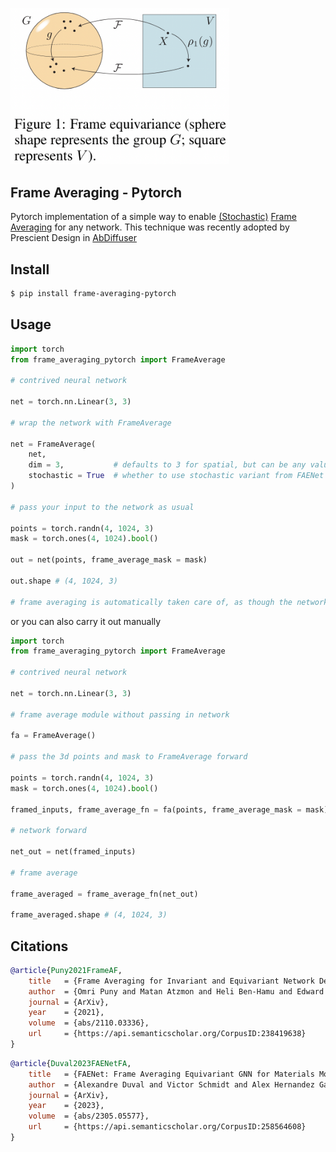 <img src="./frame-averaging.png" width="350px"></img>

## Frame Averaging - Pytorch

Pytorch implementation of a simple way to enable <a href="https://arxiv.org/abs/2305.05577">(Stochastic)</a> <a href="https://arxiv.org/abs/2110.03336">Frame Averaging</a> for any network. This technique was recently adopted by Prescient Design in <a href="https://arxiv.org/abs/2308.05027">AbDiffuser</a>

## Install

```bash
$ pip install frame-averaging-pytorch
```

## Usage

```python
import torch
from frame_averaging_pytorch import FrameAverage

# contrived neural network

net = torch.nn.Linear(3, 3)

# wrap the network with FrameAverage

net = FrameAverage(
    net,
    dim = 3,           # defaults to 3 for spatial, but can be any value
    stochastic = True  # whether to use stochastic variant from FAENet (one frame sampled at random)
)

# pass your input to the network as usual

points = torch.randn(4, 1024, 3)
mask = torch.ones(4, 1024).bool()

out = net(points, frame_average_mask = mask)

out.shape # (4, 1024, 3)

# frame averaging is automatically taken care of, as though the network were unwrapped
```

or you can also carry it out manually

```python
import torch
from frame_averaging_pytorch import FrameAverage

# contrived neural network

net = torch.nn.Linear(3, 3)

# frame average module without passing in network

fa = FrameAverage()

# pass the 3d points and mask to FrameAverage forward

points = torch.randn(4, 1024, 3)
mask = torch.ones(4, 1024).bool()

framed_inputs, frame_average_fn = fa(points, frame_average_mask = mask)

# network forward

net_out = net(framed_inputs)

# frame average

frame_averaged = frame_average_fn(net_out)

frame_averaged.shape # (4, 1024, 3)
```

## Citations

```bibtex
@article{Puny2021FrameAF,
    title   = {Frame Averaging for Invariant and Equivariant Network Design},
    author  = {Omri Puny and Matan Atzmon and Heli Ben-Hamu and Edward James Smith and Ishan Misra and Aditya Grover and Yaron Lipman},
    journal = {ArXiv},
    year    = {2021},
    volume  = {abs/2110.03336},
    url     = {https://api.semanticscholar.org/CorpusID:238419638}
}
```

```bibtex
@article{Duval2023FAENetFA,
    title   = {FAENet: Frame Averaging Equivariant GNN for Materials Modeling},
    author  = {Alexandre Duval and Victor Schmidt and Alex Hernandez Garcia and Santiago Miret and Fragkiskos D. Malliaros and Yoshua Bengio and David Rolnick},
    journal = {ArXiv},
    year    = {2023},
    volume  = {abs/2305.05577},
    url     = {https://api.semanticscholar.org/CorpusID:258564608}
}
```
